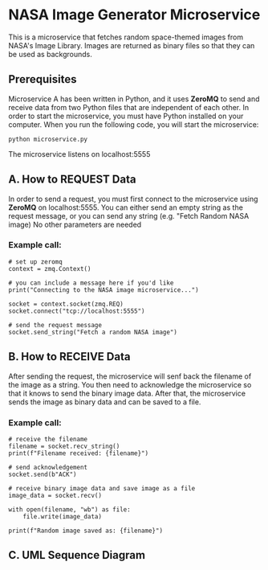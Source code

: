 # NASA Image Generator Microservice

This is a microservice that fetches random space-themed images from NASA's Image Library.
Images are returned as binary files so that they can be used as backgrounds.

## Prerequisites
Microservice A has been written in Python, and it uses **ZeroMQ** to send and receive data from two Python files that are independent of each other. In order to start the microservice, you must have Python installed on your computer. When you run the following code, you will start the microservice:
```
python microservice.py
```
The microservice listens on localhost:5555

## A. How to REQUEST Data

In order to send a request, you must first connect to the microservice using **ZeroMQ** on localhost:5555. 
You can either send an empty string as the request message, or you can send any string (e.g. "Fetch Random NASA image)
No other parameters are needed

### Example call:
```
# set up zeromq
context = zmq.Context()

# you can include a message here if you'd like
print("Connecting to the NASA image microservice...")

socket = context.socket(zmq.REQ)
socket.connect("tcp://localhost:5555")

# send the request message
socket.send_string("Fetch a random NASA image")
```

## B. How to RECEIVE Data

After sending the request, the microservice will senf back the filename of the image as a string. You then need to acknowledge the microservice so that it knows to send the binary image data. After that, the microservice sends the image as binary data and can be saved to a file.

### Example call:
```
# receive the filename
filename = socket.recv_string()
print(f"Filename received: {filename}")

# send acknowledgement
socket.send(b"ACK")

# receive binary image data and save image as a file
image_data = socket.recv()

with open(filename, "wb") as file:
    file.write(image_data)

print(f"Random image saved as: {filename}")
```

## C. UML Sequence Diagram
